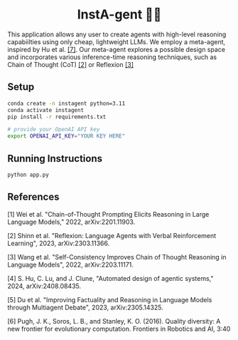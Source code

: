<h1 align="center">
  <b>InstA-gent 🤵‍♂️</b><br>
</h1>

This application allows any user to create agents with high-level reasoning capabiilties using only cheap, lightweight LLMs. We employ a meta-agent, inspired by Hu et al. [[7]](#7). Our meta-agent explores a possible design space and incorporates various inference-time reasoning techniques, such as Chain of Thought (CoT) [[2]](#2) or Reflexion [[3]](#3)

## Setup
```bash
conda create -n instagent python=3.11
conda activate instagent
pip install -r requirements.txt

# provide your OpenAI API key
export OPENAI_API_KEY="YOUR KEY HERE"
```

## Running Instructions
```bash
python app.py
```

## References

<a id="1">[1]</a> 
 Wei et al. "Chain-of-Thought Prompting Elicits Reasoning in Large Language Models," 2022,
arXiv:2201.11903.

<a id="2">[2]</a> Shinn et al. "Reflexion: Language Agents with Verbal Reinforcement Learning", 2023, arXiv:2303.11366.

<a id="3">[3]</a> Wang et al. "Self-Consistency Improves Chain of Thought Reasoning in Language Models", 2022, arXiv:2203.11171.

<a id="4">[4]</a> 
 S. Hu, C. Lu, and J. Clune, "Automated design of agentic systems," 2024,
arXiv:2408.08435.

<a id="5">[5]</a> 
Du et al. "Improving Factuality and Reasoning in Language Models through Multiagent Debate", 2023, arXiv:2305.14325.

<a id="6">[6]</a> 
Pugh, J. K., Soros, L. B., and Stanley, K. O. (2016). Quality diversity: A new frontier for evolutionary computation. Frontiers
in Robotics and AI, 3:40







